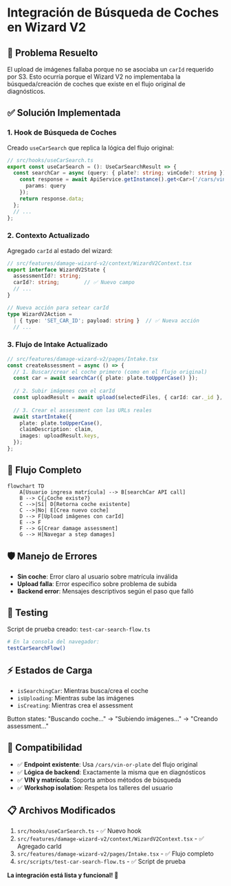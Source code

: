 # Integración de Búsqueda de Coches en Wizard V2

## 🎯 Problema Resuelto

El upload de imágenes fallaba porque no se asociaba un `carId` requerido por S3. Esto ocurría porque el Wizard V2 no implementaba la búsqueda/creación de coches que existe en el flujo original de diagnósticos.

## ✅ Solución Implementada

### **1. Hook de Búsqueda de Coches**

Creado `useCarSearch` que replica la lógica del flujo original:

```typescript
// src/hooks/useCarSearch.ts
export const useCarSearch = (): UseCarSearchResult => {
  const searchCar = async (query: { plate?: string; vinCode?: string }): Promise<Car> => {
    const response = await ApiService.getInstance().get<Car>('/cars/vin-or-plate', {
      params: query
    });
    return response.data;
  };
  // ...
};
```

### **2. Contexto Actualizado**

Agregado `carId` al estado del wizard:

```typescript
// src/features/damage-wizard-v2/context/WizardV2Context.tsx
export interface WizardV2State {
  assessmentId?: string;
  carId?: string;        // ✅ Nuevo campo
  // ...
}

// Nueva acción para setear carId
type WizardV2Action = 
  | { type: 'SET_CAR_ID'; payload: string }  // ✅ Nueva acción
  // ...
```

### **3. Flujo de Intake Actualizado**

```typescript
// src/features/damage-wizard-v2/pages/Intake.tsx
const createAssessment = async () => {
  // 1. Buscar/crear el coche primero (como en el flujo original)
  const car = await searchCar({ plate: plate.toUpperCase() });
  
  // 2. Subir imágenes con el carId
  const uploadResult = await upload(selectedFiles, { carId: car._id }, 'damage-assessment');
  
  // 3. Crear el assessment con las URLs reales
  await startIntake({
    plate: plate.toUpperCase(),
    claimDescription: claim,
    images: uploadResult.keys,
  });
};
```

## 🔄 Flujo Completo

```mermaid
flowchart TD
    A[Usuario ingresa matrícula] --> B[searchCar API call]
    B --> C{¿Coche existe?}
    C -->|Sí| D[Retorna coche existente]
    C -->|No| E[Crea nuevo coche]
    D --> F[Upload imágenes con carId]
    E --> F
    F --> G[Crear damage assessment]
    G --> H[Navegar a step damages]
```

## 🛡️ Manejo de Errores

- **Sin coche**: Error claro al usuario sobre matrícula inválida
- **Upload falla**: Error específico sobre problema de subida
- **Backend error**: Mensajes descriptivos según el paso que falló

## 🧪 Testing

Script de prueba creado: `test-car-search-flow.ts`

```bash
# En la consola del navegador:
testCarSearchFlow()
```

## ⚡ Estados de Carga

- `isSearchingCar`: Mientras busca/crea el coche
- `isUploading`: Mientras sube las imágenes
- `isCreating`: Mientras crea el assessment

Button states: "Buscando coche..." → "Subiendo imágenes..." → "Creando assessment..."

## 🔗 Compatibilidad

- ✅ **Endpoint existente**: Usa `/cars/vin-or-plate` del flujo original
- ✅ **Lógica de backend**: Exactamente la misma que en diagnósticos
- ✅ **VIN y matrícula**: Soporta ambos métodos de búsqueda
- ✅ **Workshop isolation**: Respeta los talleres del usuario

## 📋 Archivos Modificados

1. `src/hooks/useCarSearch.ts` - ✅ Nuevo hook
2. `src/features/damage-wizard-v2/context/WizardV2Context.tsx` - ✅ Agregado carId
3. `src/features/damage-wizard-v2/pages/Intake.tsx` - ✅ Flujo completo
4. `src/scripts/test-car-search-flow.ts` - ✅ Script de prueba

**La integración está lista y funcional! 🎉**
